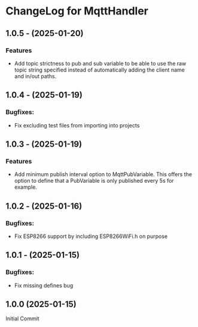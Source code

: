 # ChangeLog for MqttHandler

## 1.0.5 - (2025-01-20)

### Features
- Add topic strictness to pub and sub variable to be able to use the raw topic string specified instead of automatically adding the client name and in/out paths.

## 1.0.4 - (2025-01-19)

### Bugfixes:
- Fix excluding test files from importing into projects

## 1.0.3 - (2025-01-19)

### Features
- Add minimum publish interval option to MqttPubVariable. This offers the option to define that a PubVariable is only published every 5s for example.

## 1.0.2 - (2025-01-16)

### Bugfixes:
- Fix ESP8266 support by including ESP8266WiFi.h on purpose

## 1.0.1 - (2025-01-15)

### Bugfixes:
- Fix missing defines bug

## 1.0.0 (2025-01-15)
Initial Commit
